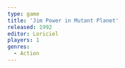 ```yaml
---
type: game
title: 'Jim Power in Mutant Planet'
released: 1992
editor: Loriciel
players: 1
genres:
  - Action
---
```

